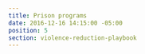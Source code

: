 ```yaml
---
title: Prison programs
date: 2016-12-16 14:15:00 -05:00
position: 5
section: violence-reduction-playbook
---
```


